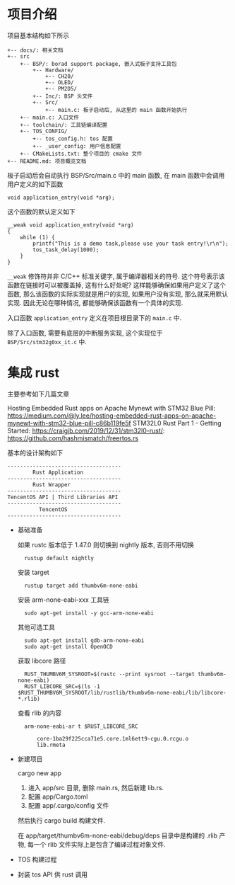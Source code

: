 # 项目介绍

项目基本结构如下所示

    +-- docs/: 相关文档
    +-- src
        +-- BSP/: borad support package, 嵌入式板子支持工具包
            +-- Hardware/
                +-- CH20/
                +-- OLED/
                +-- PM2D5/
            +-- Inc/: BSP 头文件
            +-- Src/
                +-- main.c: 板子启动后, 从这里的 main 函数开始执行
        +-- main.c: 入口文件
        +-- toolchain/: 工具链编译配置
        +-- TOS_CONFIG/
            +-- tos_config.h: tos 配置
            +-- _user_config: 用户信息配置
        +-- CMakeLists.txt: 整个项目的 cmake 文件
    +-- README.md: 项目概览文档

板子启动后会自动执行 BSP/Src/main.c 中的 main 函数,
在 main 函数中会调用用户定义的如下函数

    void application_entry(void *arg);

这个函数的默认定义如下

    __weak void application_entry(void *arg)
    {
        while (1) {
            printf("This is a demo task,please use your task entry!\r\n");
            tos_task_delay(1000);
        }
    }

`__weak` 修饰符并非 C/C++ 标准关键字, 属于编译器相关的符号.
这个符号表示该函数在链接时可以被覆盖掉, 这有什么好处呢?
这样能够确保如果用户定义了这个函数, 那么该函数的实际实现就是用户的实现,
如果用户没有实现, 那么就采用默认实现. 因此无论在哪种情况,
都能够确保该函数有一个具体的实现.

入口函数 `application_entry` 定义在项目根目录下的 `main.c` 中.

除了入口函数, 需要有底层的中断服务实现, 这个实现位于 `BSP/Src/stm32g0xx_it.c` 中.

# 集成 rust

主要参考如下几篇文章

Hosting Embedded Rust apps on Apache Mynewt with STM32 Blue Pill: https://medium.com/@ly.lee/hosting-embedded-rust-apps-on-apache-mynewt-with-stm32-blue-pill-c86b119fe5f
STM32L0 Rust Part 1 - Getting Started: https://craigjb.com/2019/12/31/stm32l0-rust/: https://github.com/hashmismatch/freertos.rs

基本的设计架构如下


    ------------------------------------
            Rust Application
    ------------------------------------
            Rust Wrapper
    ------------------------------------
    TencentOS API | Third Libraries API
    ------------------------------------
              TencentOS
    ------------------------------------


- 基础准备

    如果 rustc 版本低于 1.47.0 则切换到 nightly 版本, 否则不用切换

        rustup default nightly

    安装 target

        rustup target add thumbv6m-none-eabi

    安装 arm-none-eabi-xxx 工具链

        sudo apt-get install -y gcc-arm-none-eabi

    其他可选工具

        sudo apt-get install gdb-arm-none-eabi
        sudo apt-get install OpenOCD

    获取 libcore 路径

        RUST_THUMBV6M_SYSROOT=$(rustc --print sysroot --target thumbv6m-none-eabi)
        RUST_LIBCORE_SRC=$(ls -1 $RUST_THUMBV6M_SYSROOT/lib/rustlib/thumbv6m-none-eabi/lib/libcore-*.rlib)

    查看 rlib 的内容

        arm-none-eabi-ar t $RUST_LIBCORE_SRC

            core-1ba29f225cca71e5.core.1ml6ett9-cgu.0.rcgu.o
            lib.rmeta

- 新建项目

    cargo new app

    1. 进入 app/src 目录, 删除 main.rs, 然后新建 lib.rs.
    2. 配置 app/Cargo.toml
    3. 配置 app/.cargo/config 文件

    然后执行 cargo build 构建文件.

    在 app/target/thumbv6m-none-eabi/debug/deps 目录中是构建的 .rlib 产物,
    每一个 rlib 文件实际上是包含了编译过程对象文件.

- TOS 构建过程

- 封装 tos API 供 rust 调用

